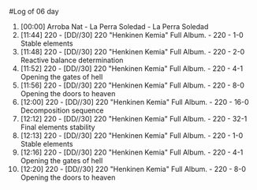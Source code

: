 #Log of 06 day

1. [00:00] Arroba Nat - La Perra Soledad - La Perra Soledad
1. [11:44] 220 - [DD​/​/​30] 220 "Henkinen Kemia" Full Album. - 220 - 1-0 Stable elements
1. [11:48] 220 - [DD​/​/​30] 220 "Henkinen Kemia" Full Album. - 220 - 2-0 Reactive balance determination
1. [11:52] 220 - [DD​/​/​30] 220 "Henkinen Kemia" Full Album. - 220 - 4-1 Opening the gates of hell
1. [11:56] 220 - [DD​/​/​30] 220 "Henkinen Kemia" Full Album. - 220 - 8-0 Opening the doors to heaven
1. [12:00] 220 - [DD​/​/​30] 220 "Henkinen Kemia" Full Album. - 220 - 16-0 Decomposition sequence
1. [12:12] 220 - [DD​/​/​30] 220 "Henkinen Kemia" Full Album. - 220 - 32-1 Final elements stability
1. [12:13] 220 - [DD​/​/​30] 220 "Henkinen Kemia" Full Album. - 220 - 1-0 Stable elements
1. [12:16] 220 - [DD​/​/​30] 220 "Henkinen Kemia" Full Album. - 220 - 4-1 Opening the gates of hell
1. [12:20] 220 - [DD​/​/​30] 220 "Henkinen Kemia" Full Album. - 220 - 8-0 Opening the doors to heaven
